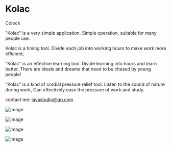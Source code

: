 # Kolac
Colock

"Kolac" is a very simple application.
Simple operation, suitable for many people use.

Kolac is a timing tool.
Divide each job into working hours to make work more efficient;

"Kolac" is an effective learning tool.
Divide learning into hours and learn better.
There are ideals and dreams that need to be chased by young people!

"Kolac" is a kind of cordial pressure relief tool.
Listen to the sound of nature during work,
Can effectively ease the pressure of work and study.

contact me:
lavastudio@qq.com

![image](https://raw.githubusercontent.com/StudioLava/Kolac/master/1.png)

![image](https://raw.githubusercontent.com/StudioLava/Kolac/master/2.png)

![image](https://raw.githubusercontent.com/StudioLava/Kolac/master/3.png)

![image](https://raw.githubusercontent.com/StudioLava/Kolac/master/4.png)

